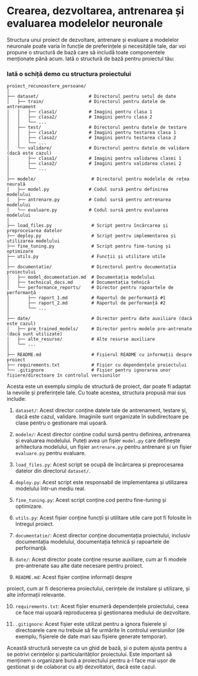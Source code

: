  # Crearea, dezvoltarea, antrenarea și evaluarea modelelor neuronale 

Structura unui proiect de dezvoltare, antrenare și evaluare a modelelor neuronale poate varia în funcție de preferințele și necesitățile tale, dar voi propune o structură de bază care să includă toate componentele menționate până acum. Iată o structură de bază pentru proiectul tău:

### Iată o schiță demo cu structura proiectului

```
proiect_recunoastere_persoane/
│
├── dataset/                   # Directorul pentru setul de date
│   ├── train/                 # Directorul pentru datele de antrenament
│   │   ├── clasa1/            # Imagini pentru clasa 1
│   │   ├── clasa2/            # Imagini pentru clasa 2
│   │   └── ...
│   ├── test/                  # Directorul pentru datele de testare
│   │   ├── clasa1/            # Imagini pentru testarea clasa 1
│   │   ├── clasa2/            # Imagini pentru testarea clasa 2
│   │   └── ...
│   └── validare/              # Directorul pentru datele de validare (dacă este cazul)
│       ├── clasa1/            # Imagini pentru validarea clasei 1
│       ├── clasa2/            # Imagini pentru validarea clasei 2
│       └── ...
│
├── modele/                     # Directorul pentru modelele de rețea neurală
│   ├── model.py               # Codul sursă pentru definirea modelului
│   ├── antrenare.py           # Codul sursă pentru antrenarea modelului
│   └── evaluare.py            # Codul sursă pentru evaluarea modelului
│
├── load_files.py               # Script pentru încărcarea și preprocesarea datelor
├── deploy.py                   # Script pentru implementarea și utilizarea modelului
├── fine_tuning.py              # Script pentru fine-tuning și optimizare
├── utils.py                    # Funcții și utilitare utile
│
├── documentatie/               # Directorul pentru documentația proiectului
│   ├── model_documentation.md  # Documentația modelului
│   ├── technical_docs.md       # Documentația tehnică
│   └── performance_reports/    # Director pentru rapoartele de performanță
│       ├── raport_1.md         # Raportul de performanță #1
│       ├── raport_2.md         # Raportul de performanță #2
│       └── ...
│
├── date/                       # Director pentru date auxiliare (dacă este cazul)
│   ├── pre_trained_models/     # Director pentru modele pre-antrenate (dacă sunt utilizate)
│   ├── alte_resurse/           # Alte resurse auxiliare
│   └── ...
│
├── README.md                   # Fișierul README cu informații despre proiect
├── requirements.txt            # Fișier cu dependențele proiectului
└── .gitignore                  # Fișier pentru ignorarea unor fișiere/directoare în controlul versiunilor
```

Acesta este un exemplu simplu de structură de proiect, dar poate fi adaptat la nevoile și preferințele tale. Cu toate acestea, structura propusă mai sus include:

1. `dataset/`: Acest director conține datele tale de antrenament, testare și, dacă este cazul, validare. Imaginile sunt organizate în subdirectoare pe clase pentru o gestionare mai ușoară.

2. `modele/`: Acest director conține codul sursă pentru definirea, antrenarea și evaluarea modelului. Puteți avea un fișier `model.py` care definește arhitectura modelului, un fișier `antrenare.py` pentru antrenare și un fișier `evaluare.py` pentru evaluare.

3. `load_files.py`: Acest script se ocupă de încărcarea și preprocesarea datelor din directorul `dataset/`.

4. `deploy.py`: Acest script este responsabil de implementarea și utilizarea modelului într-un mediu real.

5. `fine_tuning.py`: Acest script conține cod pentru fine-tuning și optimizare.

6. `utils.py`: Acest fișier conține funcții și utilitare utile care pot fi folosite în întregul proiect.

7. `documentatie/`: Acest director conține documentația proiectului, inclusiv documentația modelului, documentația tehnică și rapoartele de performanță.

8. `date/`: Acest director poate conține resurse auxiliare, cum ar fi modele pre-antrenate sau alte date necesare pentru proiect.

9. `README.md`: Acest fișier conține informații despre

 proiect, cum ar fi descrierea proiectului, cerințele de instalare și utilizare, și alte informații relevante.

10. `requirements.txt`: Acest fișier enumeră dependențele proiectului, ceea ce face mai ușoară reproducerea și gestionarea mediului de dezvoltare.

11. `.gitignore`: Acest fișier este utilizat pentru a ignora fișierele și directoarele care nu trebuie să fie urmărite în controlul versiunilor (de exemplu, fișierele de date mari sau fișiere generate temporar).

Această structură servește ca un ghid de bază, și o putem ajusta pentru a se potrivi cerințelor și particularităților proiectului. Este important să menținem o organizare bună a proiectului pentru a-l face mai ușor de gestionat și de colaborat cu alți dezvoltatori, dacă este cazul.